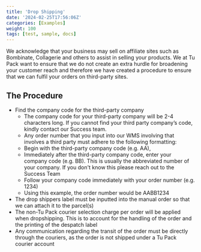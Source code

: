 ```yaml
---
title: 'Drop Shipping'
date: '2024-02-25T17:56:06Z'
categories: [Examples]
weight: 100
tags: [test, sample, docs]
---
```


We acknowledge that your business may sell on affiliate sites such as Bombinate, Collagerie and
others to assist in selling your products. We at Tu Pack want to ensure that we do not create an
extra hurdle for broadening your customer reach and therefore we have created a procedure to
ensure that we can fulfil your orders on third-party sites.

## The Procedure

- Find the company code for the third-party company
  - The company code for your third-party company will be 2-4 characters long. If you cannot find your third party company’s code, kindly contact our Success team.
  - Any order number that you input into our WMS involving that involves a third party must adhere to the following formatting:
  - Begin with the third-party company code (e.g. AA),
  - Immediately after the third-party company code, enter your company code (e.g. BB). This is usually the abbreviated number of your company. If you don't know this please reach out to the Success Team
  - Follow your company code immediately with your order number (e.g. 1234)
  - Using this example, the order number would be AABB1234
- The drop shippers label must be inputted into the manual order so that we can attach it to the parcel(s)
- The non-Tu Pack courier selection charge per order will be applied when dropshipping. This is to account for the handling of the order and the printing of the despatch label
- Any communication regarding the transit of the order must be directly through the couriers, as the order is not shipped under a Tu Pack courier account
